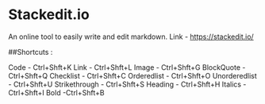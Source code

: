 # Stackedit.io
An online tool to easily write and edit markdown.
Link - https://stackedit.io/


##Shortcuts :

Code - Ctrl+Shft+K
Link - Ctrl+Shft+L
Image - Ctrl+Shft+G
BlockQuote - Ctrl+Shft+Q
Checklist - Ctrl+Shft+C
Orderedlist - Ctrl+Shft+O
Unorderedlist - Ctrl+Shft+U
Strikethrough - Ctrl+Shft+S
Heading - Ctrl+Shft+H
Italics - Ctrl+Shft+I
Bold -Ctrl+Shft+B
